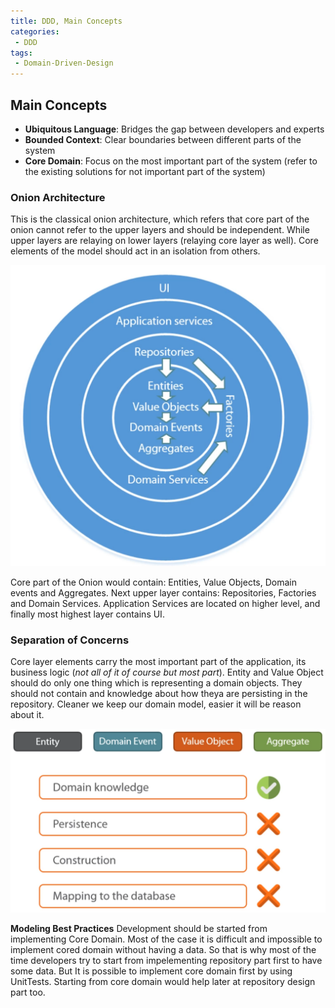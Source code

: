 ```yaml
---
title: DDD, Main Concepts
categories:
 - DDD
tags:
 - Domain-Driven-Design
---
```



## Main Concepts

- **Ubiquitous Language**: Bridges the gap between developers and experts
- **Bounded Context**: Clear boundaries between different parts of the system
- **Core Domain**: Focus on the most important part of the system (refer to the existing solutions for not important part of the system)


### Onion Architecture
This is the classical onion architecture, which refers that core part of the onion cannot refer to the upper layers and should be independent. While upper layers are relaying on lower layers (relaying core layer as well). Core elements of the model should act in an isolation from others. 

![No Image](/assets/2018-05-20-ddd-main/onionModel.png)

Core part of the Onion would contain: Entities, Value Objects, Domain events and Aggregates. Next upper layer contains: Repositories, Factories and Domain Services. Application Services are located on higher level, and finally most highest layer contains UI.

### Separation of Concerns
Core layer elements carry the most important part of the application, its business logic (*not all of it of course but most part*). Entity and Value Object should do only one thing which is representing a domain objects. They should not contain and knowledge about how theya are persisting in the repository. Cleaner we keep our domain model, easier it will be reason about it. 

![No Image](/assets/2018-05-20-ddd-main/isolation.png)

**Modeling Best Practices**
Development should be started from implementing Core Domain. Most of the case it is difficult and impossible to implement cored domain without having a data. So that is why most of the time developers try to start from impelementing repository part first to have some data. But It is possible to implement core domain first by using UnitTests. Starting from core domain would help later at repository design part too.



